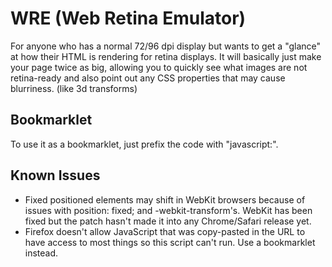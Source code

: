 WRE (Web Retina Emulator)
=========================

For anyone who has a normal 72/96 dpi display but wants to get a "glance" at how their HTML is rendering for retina displays. It will basically just make your page twice as big, allowing you to quickly see what images are not retina-ready and also point out any CSS properties that may cause blurriness. (like 3d transforms)


Bookmarklet
-----------

To use it as a bookmarklet, just prefix the code with "javascript:".

Known Issues
------------

  * Fixed positioned elements may shift in WebKit browsers because of issues with position: fixed; and -webkit-transform's. WebKit has been fixed but the patch hasn't made it into any Chrome/Safari release yet.
  * Firefox doesn't allow JavaScript that was copy-pasted in the URL to have access to most things so this script can't run. Use a bookmarklet instead.